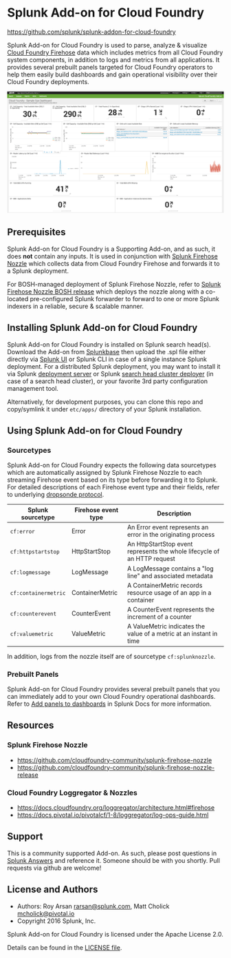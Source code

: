 # Splunk Add-on for Cloud Foundry
https://github.com/splunk/splunk-addon-for-cloud-foundry

Splunk Add-on for Cloud Foundry is used to parse, analyze & visualize [Cloud Foundry Firehose](https://docs.cloudfoundry.org/loggregator/architecture.html#firehose) data which includes metrics from all Cloud Foundry system components, in addition to logs and metrics from all applications.  It provides several prebuilt panels targeted for Cloud Foundry operators to help them easily build dashboards and gain operational visibility over their Cloud Foundry deployments.

![alt text](./dashboard-sample-cloud-foundry-add-on.png "Sample Ops Dashboard for Cloud Foundry")

## Prerequisites
Splunk Add-on for Cloud Foundry is a Supporting Add-on, and as such, it does **not** contain any inputs. It is used in conjunction with [Splunk Firehose Nozzle](https://github.com/cloudfoundry-community/splunk-firehose-nozzle) which collects data from Cloud Foundry Firehose and forwards it to a Splunk deployment.

For BOSH-managed deployment of Splunk Firehose Nozzle, refer to [Splunk Firehose Nozzle BOSH release](https://github.com/cloudfoundry-community/splunk-firehose-nozzle-release) which deploys the nozzle along with a co-located pre-configured Splunk forwarder to forward to one or more Splunk indexers in a reliable, secure & scalable manner.

## Installing Splunk Add-on for Cloud Foundry
Splunk Add-on for Cloud Foundry is installed on Splunk search head(s).
Download the Add-on from [Splunkbase]() then upload the .spl file either directly via [Splunk UI](http://docs.splunk.com/Documentation/AddOns/released/Overview/Singleserverinstall) or Splunk CLI in case of a single instance Splunk deployment. For a distributed Splunk deployment, you may want to install it via Splunk [deployment server](http://docs.splunk.com/Documentation/Splunk/latest/Updating/Aboutdeploymentserver) or Splunk [search head cluster deployer](http://docs.splunk.com/Documentation/Splunk/latest/DistSearch/PropagateSHCconfigurationchanges) (in case of a search head cluster), or your favorite 3rd party configuration management tool.

Alternatively, for development purposes, you can clone this repo and copy/symlink it under `etc/apps/` directory of your Splunk installation.

## Using Splunk Add-on for Cloud Foundry

### Sourcetypes
Splunk Add-on for Cloud Foundry expects the following data sourcetypes which are automatically assigned by Splunk Firehose Nozzle to each streaming Firehose event based on its type before forwarding it to Splunk. For detailed descriptions of each Firehose event type and their fields, refer to underlying [dropsonde protocol](https://github.com/cloudfoundry/dropsonde-protocol).

| Splunk sourcetype | Firehose event type | Description
|---|---|---
| `cf:error` | Error | An Error event represents an error in the originating process
| `cf:httpstartstop` |  HttpStartStop | An HttpStartStop event represents the whole lifecycle of an HTTP request
| `cf:logmessage` | LogMessage | A LogMessage contains a "log line" and associated metadata
| `cf:containermetric` | ContainerMetric | A ContainerMetric records resource usage of an app in a container
| `cf:counterevent` | CounterEvent | A CounterEvent represents the increment of a counter
| `cf:valuemetric` | ValueMetric | A ValueMetric indicates the value of a metric at an instant in time

In addition, logs from the nozzle itself are of sourcetype `cf:splunknozzle`.

### Prebuilt Panels
Splunk Add-on for Cloud Foundry provides several prebuilt panels that you can immediately add to your own Cloud Foundry operational dashboards. Refer to [Add panels to dashboards](http://docs.splunk.com/Documentation/Splunk/latest/Viz/AddPanels#Add_panels_using_the_Dashboard_Editor) in Splunk Docs for more information.

## Resources

### Splunk Firehose Nozzle
* https://github.com/cloudfoundry-community/splunk-firehose-nozzle
* https://github.com/cloudfoundry-community/splunk-firehose-nozzle-release

### Cloud Foundry Loggregator & Nozzles
* https://docs.cloudfoundry.org/loggregator/architecture.html#firehose
* https://docs.pivotal.io/pivotalcf/1-8/loggregator/log-ops-guide.html

## Support
This is a community supported Add-on. As such, please post questions in [Splunk Answers](https://answers.splunk.com/) and reference it. Someone should be with you shortly.
Pull requests via github are welcome!

## License and Authors
* Authors: Roy Arsan rarsan@splunk.com, Matt Cholick mcholick@pivotal.io
* Copyright 2016 Splunk, Inc.

Splunk Add-on for Cloud Foundry is licensed under the Apache License 2.0.

Details can be found in the [LICENSE file](https://github.com/splunk/splunk-addon-for-cloud-foundry/blob/master/LICENSE).

